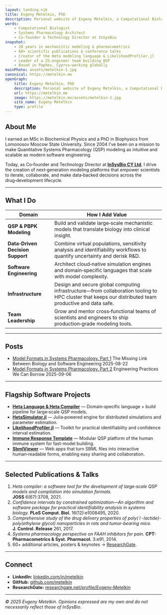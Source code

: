 ```yaml
---
layout: landing.njk
title: Evgeny Metelkin, PhD
description: Personal website of Evgeny Metelkin, a Computational Biologist and Systems Pharmacology Architect 
words:
    - Computational Biologist
    - Systems Pharmacology Architect
    - Co‑founder & Technology Director at InSysBio
snapshot:
    - 20 years in mechanistic modeling & pharmacometrics
    - 60+ scientific publications & conference talks
    - Creator of the Heta modeling language & LikelihoodProfiler.jl
    - Leader of a 25‑engineer team building QSP
    - Based in Paphos, Cyprus—working globally
mainPhoto: assets/metelkin-1.jpg
canonical: https://metelkin.me
openGraph:
    title: Evgeny Metelkin, PhD
    description: Personal website of Evgeny Metelkin, a Computational Biologist and Systems Pharmacology Architect
    url: https://metelkin.me
    image: https://metelkin.me/assets/metelkin-1.jpg
    site_name: Evgeny Metelkin
    type: profile
---
```


## About Me

I earned an MSc in Biochemical Physics and a PhD in Biophysics from Lomonosov Moscow State University. Since 2004 I’ve been on a mission to make Quantitative Systems Pharmacology (QSP) modeling as intuitive and scalable as modern software engineering.

Today, as Co‑founder and Technology Director at [**InSysBio CY Ltd**](https://insysbio.com), I drive the creation of next‑generation modeling platforms that empower scientists to iterate, collaborate, and make data‑backed decisions across the drug‑development lifecycle.

---

## What I Do

| Domain | How I Add Value |
| --- | --- |
| **QSP & PBPK Modeling** | Build and validate large‑scale mechanistic models that translate biology into clinical insight. |
| **Data‑Driven Decision Support** | Combine virtual populations, sensitivity analysis and identifiability workflows to quantify uncertainty and derisk R&D. |
| **Software Engineering** | Architect cloud‑native simulation engines and domain‑specific languages that scale with model complexity. |
| **Infrastructure** | Design and secure global computing infrastructure—from collaboration tooling to HPC cluster  that keeps our distributed team productive and data safe. |
| **Team Leadership** | Grow and mentor cross‑functional teams of scientists and engineers to ship production‑grade modeling tools. |

---

## Posts

- [Model Formats in Systems Pharmacology. Part 1](/model-formats-for-systems-pharmacology-1/)
    The Missing Link Between Biology and Software Engineering
    2025-08-22
- [Model Formats in Systems Pharmacology. Part 2](/model-formats-for-systems-pharmacology-2/)
    Engineering Practices We Can Borrow
    2025-09-06

---

## Flagship Software Projects

- [**Heta Language & Heta Compiler**](https://hetalang.github.io/) — Domain‑specific language + build pipeline for large‑scale QSP models.  
- [**HetaSimulator.jl**](https://github.com/hetalang/HetaSimulator.jl) — Julia‑powered engine for distributed simulations and parameter estimation.  
- [**LikelihoodProfiler.jl**](https://github.com/insysbio/LikelihoodProfiler.jl) — Toolkit for practical identifiability and confidence interval estimation.  
- [**Immune Response Template**](https://irt.insysbio.com/) — Modular QSP platform of the human immune system for fast-model building.  
- [**SbmlViewer**](https://sv.insysbio.com/) — Web apps that turn SBML files into interactive human‑readable forms, enabling easy sharing and collaboration.

---

## Selected Publications & Talks

1. *Heta compiler: a software tool for the development of large‑scale QSP models and compilation into simulation formats.* **JOSS** 6(67):3708, 2021.
2. *Confidence intervals by constrained optimization—An algorithm and software package for practical identifiability analysis in systems biology.* **PLoS Comput. Biol.** 16(12):e1008495, 2020.  
3. *Comprehensive study of the drug delivery properties of poly( l -lactide)-poly(ethylene glycol) nanoparticles in rats and tumor-bearing mice.* **J. Control. Release** 261, 2017.
4. *Systems pharmacology perspective on FAAH inhibitors for pain.* **CPT: Pharmacometrics & Syst. Pharmacol.** 3:e91, 2014.  
5. 60+ additional articles, posters & keynotes → [ResearchGate](https://www.researchgate.net/profile/Evgeny-Metelkin).

---

## Connect

- **LinkedIn:** [linkedin.com/in/metelkin](https://www.linkedin.com/in/metelkin)  
- **GitHub:** [github.com/metelkin](https://github.com/metelkin)
- **ResearchGate:** [researchgate.net/profile/Evgeny-Metelkin](https://www.researchgate.net/profile/Evgeny-Metelkin)

---

*© 2025 Evgeny Metelkin. Opinions expressed are my own and do not necessarily reflect those of InSysBio.*

